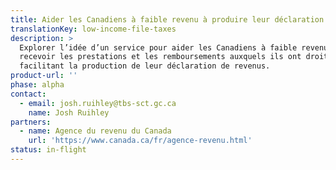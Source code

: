 ```yaml
---
title: Aider les Canadiens à faible revenu à produire leur déclaration fiscale
translationKey: low-income-file-taxes
description: >
  Explorer l’idée d’un service pour aider les Canadiens à faible revenu à
  recevoir les prestations et les remboursements auxquels ils ont droit en
  facilitant la production de leur déclaration de revenus.
product-url: ''
phase: alpha
contact:
  - email: josh.ruihley@tbs-sct.gc.ca
    name: Josh Ruihley
partners:
  - name: Agence du revenu du Canada
    url: 'https://www.canada.ca/fr/agence-revenu.html'
status: in-flight
---
```


